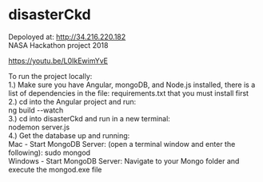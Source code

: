# disasterCkd
Depoloyed at: http://34.216.220.182  
NASA Hackathon project 2018  

https://youtu.be/L0IkEwimYvE  

To run the project locally:  
1.) Make sure you have Angular, mongoDB, and Node.js installed, there is a list of dependencies in the file: requirements.txt that you must install first  
2.) cd into the Angular project and run:  
ng build --watch   
3.) cd into disasterCkd and run in a new terminal:  
nodemon server.js  
4.) Get the database up and running:  
Mac - Start MongoDB Server: (open a terminal window and enter the following): sudo mongod  
Windows - Start MongoDB Server: Navigate to your Mongo folder and execute the mongod.exe file  
